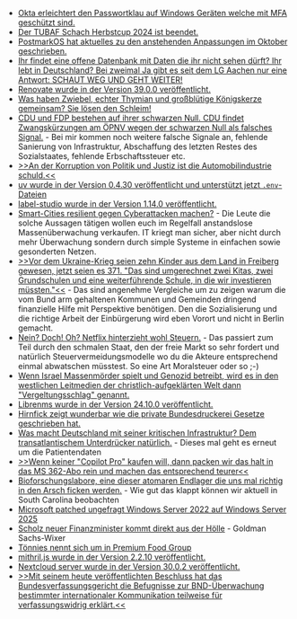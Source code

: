 * [Okta erleichtert den Passwortklau auf Windows Geräten welche mit MFA geschützt sind.](https://blog.fefe.de/?ts=99d66c74)
* [Der TUBAF Schach Herbstcup 2024 ist beendet.](https://www.tubaf.plus/post/das-war-der-erste-tubaf-schach-herbstcup-2024)
* [PostmarkOS hat aktuelles zu den anstehenden Anpassungen im Oktober geschrieben.](https://postmarketos.org/blog/2024/11/04/pmOS-update-2024-10/)
* [Ihr findet eine offene Datenbank mit Daten die ihr nicht sehen dürft? Ihr lebt in Deutschland? Bei zweimal Ja gibt es seit dem LG Aachen nur eine Antwort: SCHAUT WEG UND GEHT WEITER!](https://blog.fefe.de/?ts=99d611bd)
* [Renovate wurde in der Version 39.0.0 veröffentlicht.](https://blog.fefe.de/?ts=99d611bd)
* [Was haben Zwiebel, echter Thymian und großblütige Königskerze gemeinsam? Sie lösen den Schleim!](https://www.kostbarenatur.net/schleimloesende-hausmittel/)
* [CDU und FDP bestehen auf ihrer schwarzen Null. CDU findet Zwangskürzungen am ÖPNV wegen der schwarzen Null als falsches Signal.](https://blog.fefe.de/?ts=99d62358) - Bei mir kommen noch weitere falsche Signale an, fehlende Sanierung von Infrastruktur, Abschaffung des letzten Restes des Sozialstaates, fehlende Erbschaftssteuer etc.
* [>>An der Korruption von Politik und Justiz ist die Automobilindustrie schuld.<<](https://blog.fefe.de/?ts=99d61f26)
* [uv wurde in der Version 0.4.30 veröffentlicht und unterstützt jetzt `.env`-Dateien](https://github.com/astral-sh/uv/releases/tag/0.4.30)
* [label-studio wurde in der Version 1.14.0 veröffentlicht.](https://github.com/HumanSignal/label-studio/releases/tag/1.14.0)
* [Smart-Cities resilient gegen Cyberattacken machen?](https://www.borncity.com/blog/2024/11/05/smart-cities-gegen-cyberattacken-resilient-machen/) - Die Leute die solche Aussagen tätigen wollen euch im Regelfall anstandslose Massenüberwachung verkaufen. IT kriegt man sicher, aber nicht durch mehr Überwachung sondern durch simple Systeme in einfachen sowie gesonderten Netzen.
* [>>Vor dem Ukraine-Krieg seien zehn Kinder aus dem Land in Freiberg gewesen, jetzt seien es 371. "Das sind umgerechnet zwei Kitas, zwei Grundschulen und eine weiterführende Schule, in die wir investieren müssten."<<](https://www.mdr.de/nachrichten/sachsen/chemnitz/freiberg/treffen-buergermeister-mittelsachsen-migration-100.html) - Das sind angenehme Vergleiche um zu zeigen warum die vom Bund arm gehaltenen Kommunen und Gemeinden dringend finanzielle Hilfe mit Perspektive benötigen. Den die Sozialisierung und die richtige Arbeit der Einbürgerung wird eben Vorort und nicht in Berlin gemacht.
* [Nein? Doch! Oh? Netflix hinterzieht wohl Steuern.](https://blog.fefe.de/?ts=99d4f229) - Das passiert zum Teil durch den schmalen Staat, den der freie Markt so sehr fordert und natürlich Steuervermeidungsmodelle wo du die Akteure entsprechend einmal abwatschen müsstest. So eine Art Moralsteuer oder so ;-)
* [Wenn Israel Massenmörder spielt und Genozid betreibt, wird es in den westlichen Leitmedien der christlich-aufgeklärten Welt dann "Vergeltungsschlag" genannt.](https://blog.fefe.de/?ts=99d4d01c)
* [Librenms wurde in der Version 24.10.0 veröffentlicht.](https://github.com/librenms/librenms/releases/tag/24.10.0)
* [Hirnfick zeigt wunderbar wie die private Bundesdruckerei Gesetze geschrieben hat.](https://tuxproject.de/blog/2024/11/liegengebliebenes-vom-5-november-2024/)
* [Was macht Deutschland mit seiner kritischen Infrastruktur? Dem transatlantischem Unterdrücker natürlich.](https://www.borncity.com/blog/2024/11/05/us-finanzinvestor-will-klinik-software-spezialist-nexus-ag-uebernehmen/) - Dieses mal geht es erneut um die Patientendaten
* [>>Wenn keiner "Copilot Pro" kaufen will, dann packen wir das halt in das MS 362-Abo rein und machen das entsprechend teurer<<](https://blog.fefe.de/?ts=99d27d7a)
* [Bioforschungslabore, eine dieser atomaren Endlager die uns mal richtig in den Arsch ficken werden.](https://blog.fefe.de/?ts=99d274cb) - Wie gut das klappt können wir aktuell in South Carolina beobachten
* [Microsoft patched ungefragt Windows Server 2022 auf Windows Server 2025](https://blog.fefe.de/?ts=99d2711c)
* [Scholz neuer Finanzminister kommt direkt aus der Hölle](https://blog.fefe.de/?ts=99d24f3e) - Goldman Sachs-Wixer
* [Tönnies nennt sich um in Premium Food Group](https://blog.fefe.de/?ts=99d5a613)
* [mithril.js wurde in der Version 2.2.10 veröffentlicht.](https://github.com/MithrilJS/mithril.js/releases/tag/v2.2.10)
* [Nextcloud server wurde in der Version 30.0.2 veröffentlicht.](https://github.com/nextcloud/server/releases/tag/v30.0.2)
* [>>Mit seinem heute veröffentlichten Beschluss hat das Bundesverfassungsgericht die Befugnisse zur BND-Überwachung bestimmter internationaler Kommunikation teilweise für verfassungswidrig erklärt.<<](https://netzpolitik.org/2024/verfassungswidrig-bnd-muss-kommunikations-ueberwachung-einschraenken/)
